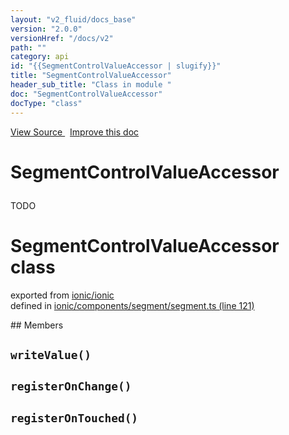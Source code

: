 ```yaml
---
layout: "v2_fluid/docs_base"
version: "2.0.0"
versionHref: "/docs/v2"
path: ""
category: api
id: "{{SegmentControlValueAccessor | slugify}}"
title: "SegmentControlValueAccessor"
header_sub_title: "Class in module "
doc: "SegmentControlValueAccessor"
docType: "class"
---
```



<div class="improve-docs">
  <a href='http://github.com/driftyco/ionic2/tree/master/ionic/components/segment/segment.ts#L120'>
    View Source
  </a>
  &nbsp;
  <a href='http://github.com/driftyco/ionic2/edit/master/ionic/components/segment/segment.ts#L120'>
    Improve this doc
  </a>
</div>




<h1 class="api-title">

  SegmentControlValueAccessor



</h1>





<p>TODO</p>


<h1 class="class export">SegmentControlValueAccessor <span class="type">class</span></h1>
<p class="module">exported from <a href='undefined'>ionic/ionic</a><br/>
defined in <a href="https://github.com/driftyco/ionic2/tree/master/ionic/components/segment/segment.ts#L121-L182">ionic/components/segment/segment.ts (line 121)</a>
</p>
## Members

<div id="writeValue"></div>
<h2>
  <code>writeValue()</code>

</h2>












<div id="registerOnChange"></div>
<h2>
  <code>registerOnChange()</code>

</h2>












<div id="registerOnTouched"></div>
<h2>
  <code>registerOnTouched()</code>

</h2>












